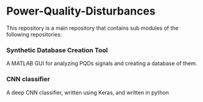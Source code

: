 # Power-Quality-Disturbances

This repository is a main repository that contains sub modules of the following repositories:

### Synthetic Database Creation Tool 
A MATLAB GUI for analyzing PQDs signals and creating a database of them. 

### CNN classifier 
A deep CNN classifier, written using Keras, and written in python 
